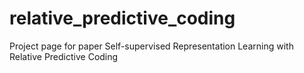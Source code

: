 # relative_predictive_coding
Project page for paper Self-supervised Representation Learning with Relative Predictive Coding
